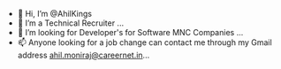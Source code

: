- 👋 Hi, I’m @AhilKings
- 🌱 I’m a Technical Recruiter ...
- 💞️ I’m looking for Developer's for Software MNC Companies ...
- 📫 Anyone looking for a job change can contact me through my Gmail address ahil.moniraj@careernet.in...

<!---
AhilKings/AhilKings is a ✨ special ✨ repository because its `README.md` (this file) appears on your GitHub profile.
You can click the Preview link to take a look at your changes.
--->
